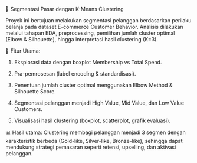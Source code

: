 📌 Segmentasi Pasar dengan K-Means Clustering

Proyek ini bertujuan melakukan segmentasi pelanggan berdasarkan perilaku belanja pada dataset E-commerce Customer Behavior.
Analisis dilakukan melalui tahapan EDA, preprocessing, pemilihan jumlah cluster optimal (Elbow & Silhouette), hingga interpretasi hasil clustering (K=3).

🔑 Fitur Utama:

1. Eksplorasi data dengan boxplot Membership vs Total Spend.
  
2. Pra-pemrosesan (label encoding & standardisasi).
  
3. Penentuan jumlah cluster optimal menggunakan Elbow Method & Silhouette Score.
  
4. Segmentasi pelanggan menjadi High Value, Mid Value, dan Low Value Customers.
  
5. Visualisasi hasil clustering (boxplot, scatterplot, grafik evaluasi).

📊 Hasil utama:
Clustering membagi pelanggan menjadi 3 segmen dengan karakteristik berbeda (Gold-like, Silver-like, Bronze-like), sehingga dapat mendukung strategi pemasaran seperti retensi, upselling, dan aktivasi pelanggan.
